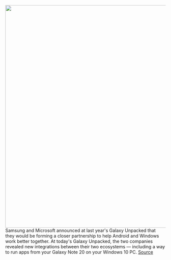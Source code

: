 <img src='https://cdn.vox-cdn.com/thumbor/i-Dz51rpJ4HPUlUGPT4qQ9GqqCY=/0x0:2040x1360/1200x800/filters:focal(857x517:1183x843)/cdn.vox-cdn.com/uploads/chorus_image/image/67160053/acastro_190503_1777_samsung_0001.0.0.jpg' width='700px' /><br/>
Samsung and Microsoft announced at last year's Galaxy Unpacked that they would be forming a closer partnership to help Android and Windows work better together. At today's Galaxy Unpacked, the two companies revealed new integrations between their two ecosystems — including a way to run apps from your Galaxy Note 20 on your Windows 10 PC.
<a href='https://www.theverge.com/2020/8/5/21355628/samsung-microsoft-integrations-partnership-app-notes-onenote-galaxy-note-20'> Source <a/>